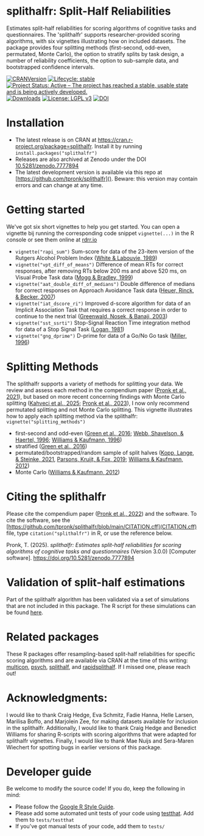# splithalfr: Split-Half Reliabilities
Estimates split-half reliabilities for scoring algorithms of cognitive tasks and questionnaires. The 'splithalfr' supports researcher-provided scoring algorithms, with six vignettes illustrating how on included datasets. The package provides four splitting methods (first-second, odd-even, permutated, Monte Carlo), the option to stratify splits by task design, a number of reliability coefficients, the option to sub-sample data, and bootstrapped confidence intervals.

[![CRANVersion](https://www.r-pkg.org/badges/version/splithalfr)](https://cran.r-project.org/package=splithalfr)
[![Lifecycle: stable](https://img.shields.io/badge/lifecycle-stable-brightgreen.svg)](https://lifecycle.r-lib.org/articles/stages.html#stable)
[![Project Status: Active – The project has reached a stable, usable state and is being actively developed.](https://www.repostatus.org/badges/latest/active.svg)](https://www.repostatus.org/#active)
[![Downloads](https://cranlogs.r-pkg.org/badges/splithalfr)](https://cran.r-project.org/package=splithalfr)
[![License: LGPL v3](https://img.shields.io/badge/license-LGPL%20v3-blue.svg)](https://www.gnu.org/licenses/lgpl-3.0)
[![DOI](https://zenodo.org/badge/DOI/10.5281/zenodo.7777894.svg)](https://doi.org/10.5281/zenodo.7777894)

# Installation
* The latest release is on CRAN at https://cran.r-project.org/package=splithalfr. Install it by running `install.packages("splithalfr")`
* Releases are also archived at Zenodo under the DOI [10.5281/zenodo.7777894](https://doi.org/10.5281/zenodo.7777894)
* The latest development version is available via this repo at [https://github.com/tpronk/splithalfr](). Beware: this version may contain errors and can change at any time.

# Getting started
We've got six short vignettes to help you get started. You can open a vignette bij running the corresponding code snippet `vignette(...)` in the R console or see them online at [rdrr.io](https://rdrr.io/cran/splithalfr/#vignettes)

* `vignette("rapi_sum")` Sum-score for data of the 23-item version of the Rutgers Alcohol Problem Index ([White & Labouvie, 1989](https://doi.org/10.15288/jsa.1989.50.30))
* `vignette("vpt_diff_of_means")` Difference of mean RTs for correct responses, after removing RTs below 200 ms and above 520 ms, on Visual Probe Task data ([Mogg & Bradley, 1999](https://doi.org/10.1080/026999399379050))
* `vignette("aat_double_diff_of_medians")` Double difference of medians for correct responses on Approach Avoidance Task data ([Heuer, Rinck, & Becker, 2007](https://doi.org/10.1016/j.brat.2007.08.010))
* `vignette("iat_dscore_ri")` Improved d-score algorithm for data of an Implicit Association Task that requires a correct response in order to continue to the next trial ([Greenwald, Nosek, & Banaji, 2003](https://pubmed.ncbi.nlm.nih.gov/12916565/))
* `vignette("sst_ssrti")` Stop-Signal Reaction Time integration method for data of a Stop Signal Task ([Logan, 1981](http://www.psy.vanderbilt.edu/faculty/logan/Logan(1981).pdf))
* `vignette("gng_dprime")` D-prime for data of a Go/No Go task ([Miller, 1996](https://doi.org/10.3758/BF03205476))

# Splitting Methods
The splithalfr supports a variety of methods for splitting your data. We review and assess each  method in the compendium paper ([Pronk et al., 2021](https://doi.org/10.3758/s13423-021-01948-3)), but based on more recent concerning findings with Monte Carlo splitting ([Kahveci et al., 2025](https://doi.org/10.3758/s13423-024-02597-y); [Pronk et al., 2023](https://doi.org/10.3758/s13428-022-01885-6)), I now only recommend permutated splitting and not Monte Carlo splitting. This vignette illustrates how to apply each splitting method via the splithalfr: `vignette("splitting_methods")` 
* first-second and odd-even ([Green et al., 2016](https://doi.org/10.3758/s13423-015-0968-3); [Webb, Shavelson, & Haertel, 1996](https://doi.org/10.1016/S0169-7161(06)26004-8); [Williams & Kaufmann, 1996](https://doi.org/10.1016/j.jesp.2012.03.001))
* stratified ([Green et al., 2016](https://doi.org/10.3758/s13423-015-0968-3))
* permutated/bootstrapped/random sample of split halves ([Kopp, Lange, & Steinke, 2021](https://doi.org/10.1177/1073191119866257), [Parsons, Kruijt, & Fox, 2019](https://doi.org/10.1177/2515245919879695); [Williams & Kaufmann, 2012](https://doi.org/10.1016/j.jesp.2012.03.001))
* Monte Carlo ([Williams & Kaufmann, 2012](https://doi.org/10.1016/j.jesp.2012.03.001))

# Citing the splithalfr
Please cite the compendium paper ([Pronk et al., 2022](https://doi.org/10.3758/s13423-021-01948-3)) and the software. To cite the software, see the [https://github.com/tpronk/splithalfr/blob/main/CITATION.cff](CITATION.cff) file, type `citation("splithalfr")` in R, or use the reference below.

Pronk, T. (2025). *splithalfr: Estimates split-half reliabilities for scoring algorithms of cognitive tasks and questionnaires* (Version 3.0.0) [Computer software]. https://doi.org/10.5281/zenodo.7777894

# Validation of split-half estimations
Part of the splithalfr algorithm has been validated via a set of simulations that are not included in this package. The R script for these simulations can be found [here](https://github.com/tpronk/splithalfr_simulation).

# Related packages
These R packages offer resampling-based split-half reliabilities for specific scoring algorithms and are available via CRAN at the time of this writing: [multicon](https://cran.r-project.org/package=multicon), [psych](https://cran.r-project.org/package=psych), [splithalf](https://cran.r-project.org/package=splithalf), and [rapidsplithalf](https://cran.r-project.org/package=rapidsplithalf). If I missed one, please reach out!

# Acknowledgments:
I would like to thank Craig Hedge, Eva Schmitz, Fadie Hanna, Helle Larsen, Marilisa Boffo, and Marjolein Zee, for making datasets available for inclusion in the splithalfr. Additionally, I would like to thank Craig Hedge and Benedict Williams for sharing R-scripts with scoring algorithms that were adapted for splithalfr vignettes. Finally, I would like to thank Mae Nuijs and Sera-Maren Wiechert for spotting bugs in earlier versions of this package.

# Developer guide
Be welcome to modify the source code! If you do, keep the following in mind:
* Please follow the [Google R Style Guide](https://google.github.io/styleguide/Rguide.html).
* Please add some automated unit tests of your code using [testthat](https://testthat.r-lib.org/). Add them to `tests/testthat`
* If you've got manual tests of your code, add them to `tests/`
